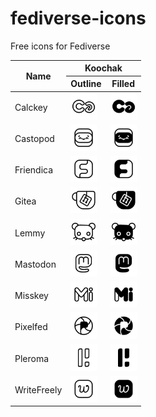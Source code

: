 # fediverse-icons
Free icons for Fediverse

<table>
	<thead>
		<tr>
			<th rowspan="2">Name</th>
			<th colspan="2">Koochak</th>
		</tr>
		<tr>
			<th>Outline</th>
			<th>Filled</th>
		</tr>
	</thead>
	<tbody>
		<tr>
			<td>Calckey</td>
			<td><img src="koochak/outline/calckey.svg" style="width:3em;" /></td>
			<td><img src="koochak/filled/calckey.svg" style="width:3em;" /></td>
		</tr>
		<tr>
			<td>Castopod</td>
			<td><img src="koochak/outline/castopod.svg" style="width:3em;" /></td>
			<td><img src="koochak/filled/castopod.svg" style="width:3em;" /></td>
		</tr>
		<tr>
			<td>Friendica</td>
			<td><img src="koochak/outline/friendica.svg" style="width:3em;" /></td>
			<td><img src="koochak/filled/friendica.svg" style="width:3em;" /></td>
		</tr>
		<tr>
			<td>Gitea</td>
			<td><img src="koochak/outline/gitea.svg" style="width:3em;" /></td>
			<td><img src="koochak/filled/gitea.svg" style="width:3em;" /></td>
		</tr>
		<tr>
			<td>Lemmy</td>
			<td><img src="koochak/outline/lemmy.svg" style="width:3em;" /></td>
			<td><img src="koochak/filled/lemmy.svg" style="width:3em;" /></td>
		</tr>
		<tr>
			<td>Mastodon</td>
			<td><img src="koochak/outline/mastodon.svg" style="width:3em;" /></td>
			<td><img src="koochak/filled/mastodon.svg" style="width:3em;" /></td>
		</tr>
		<tr>
			<td>Misskey</td>
			<td><img src="koochak/outline/misskey.svg" style="width:3em;" /></td>
			<td><img src="koochak/filled/misskey.svg" style="width:3em;" /></td>
		</tr>
		<tr>
			<td>Pixelfed</td>
			<td><img src="koochak/outline/pixelfed.svg" style="width:3em;" /></td>
			<td><img src="koochak/filled/pixelfed.svg" style="width:3em;" /></td>
		</tr>
		<tr>
			<td>Pleroma</td>
			<td><img src="koochak/outline/pleroma.svg" style="width:3em;" /></td>
			<td><img src="koochak/filled/pleroma.svg" style="width:3em;" /></td>
		</tr>
		<tr>
			<td>WriteFreely</td>
			<td><img src="koochak/outline/writefreely.svg" style="width:3em;" /></td>
			<td><img src="koochak/filled/writefreely.svg" style="width:3em;" /></td>
		</tr>
	</tbody>
</table>
